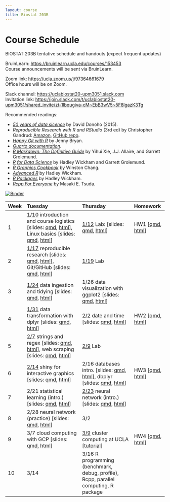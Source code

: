 ```yaml
---
layout: course
title: Biostat 203B
---
```


# Course Schedule

BIOSTAT 203B tentative schedule and handouts (expect frequent updates)

BruinLearn: <https://bruinlearn.ucla.edu/courses/153453>  
Course announcements will be sent via BruinLearn. 

Zoom link: <https://ucla.zoom.us/j/97364661679>  
Office hours will be on Zoom.  

Slack channel: <https://uclabiostat20-upm3051.slack.com>  
Invitation link: <https://join.slack.com/t/uclabiostat20-upm3051/shared_invite/zt-1lbqugiva-cM~EbB3wV5~5F8lgazK3Tg>

Recommended readings:  

* [_50 years of data sicence_](https://ucla-biostat-257.github.io/2022spring/readings/Donoho15FiftyYearsDataScience.pdf) by David Donoho (2015).  
* _Reproducible Research with R and RStudio_ (3rd ed) by Christopher Gandrud: [Amazon](https://www.amazon.com/Reproducible-Research-RStudio-Chapman-Hall-dp-0367144026/dp/0367144026/ref=dp_ob_title_bk), [GitHub repo](https://github.com/christophergandrud/Rep-Res-Book).  
* [_Happy Git with R_](http://happygitwithr.com) by Jenny Bryan.  
* [_Quarto documentation_](https://quarto.org/docs/guide/).  
* [_R Markdown: The Definitive Guide_](https://bookdown.org/yihui/rmarkdown/) by Yihui Xie, J.J. Allaire, and Garrett Grolemund.  
* [_R for Data Science_](http://r4ds.had.co.nz) by Hadley Wickham and Garrett Grolemund.  
* [_R Graphics Cookbook_](https://r-graphics.org) by Winston Chang.   
* [_Advanced R_](http://adv-r.had.co.nz) by Hadley Wickham.  
* [_R Packages_](http://r-pkgs.had.co.nz) by Hadley Wickham.  
* [_Rcpp For Everyone_](https://teuder.github.io/rcpp4everyone_en/) by Masaki E. Tsuda.  

[![Binder](https://mybinder.org/badge_logo.svg)](https://mybinder.org/v2/gh/ucla-biostat-203b/2023winter/master?urlpath=rstudio)

| Week | Tuesday | Thursday | Homework |
|:-----------|:------------|:------------|:------------|
| 1 | [1/10](https://ucla-biostat-203b.github.io/2023winter/biostat203bwinter2023/2023/01/10/week1-day1.html) introduction and course logistics \[slides: [qmd](https://raw.githubusercontent.com/ucla-biostat-203b/2023winter/master/slides/01-intro/intro.qmd), [html](../slides/01-intro/intro.html)\], Linux basics \[slides: [qmd](https://raw.githubusercontent.com/ucla-biostat-203b/2023winter/master/slides/02-linux/linux.qmd), [html](../slides/02-linux/linux.html)\] | [1/12](https://ucla-biostat-203b.github.io/2023winter/biostat203bwinter2023/2023/01/12/week1-day2.html) Lab: \[slides: [qmd](https://raw.githubusercontent.com/ucla-biostat-203b/2023winter/master/labs/lab01/lab01.qmd), [html](../labs/lab01/lab01.html)\] | HW1 \[[qmd](https://raw.githubusercontent.com/ucla-biostat-203b/2023winter/master/hw/hw1/hw1.qmd), [html](../hw/hw1/hw1.html)\] |    
| 2 | [1/17](https://ucla-biostat-203b.github.io/2023winter/biostat203bwinter2023/2023/01/17/week2-day1.html) reproducible research \[slides: [qmd](https://raw.githubusercontent.com/ucla-biostat-203b/2023winter/master/slides/03-repres/repres.qmd), [html](../slides/03-repres/repres.html)\], Git/GitHub \[slides: [qmd](https://raw.githubusercontent.com/ucla-biostat-203b/2023winter/master/slides/04-git/git.qmd), [html](../slides/04-git/git.html)\] | [1/19](https://ucla-biostat-203b.github.io/2023winter/biostat203bwinter2023/2023/01/19/week2-day2.html) Lab | |    
| 3 | [1/24](https://ucla-biostat-203b.github.io/2023winter/biostat203bwinter2023/2023/01/24/week3-day1.html) data ingestion and tidying \[slides: [qmd](https://raw.githubusercontent.com/ucla-biostat-203b/2023winter/master/slides/05-tidy/tidy.qmd), [html](../slides/05-tidy/tidy.html)\] | 1/26 data visualization with ggplot2 \[slides: [qmd](https://raw.githubusercontent.com/ucla-biostat-203b/2023winter/master/slides/06-vis/ggplot2.qmd), [html](../slides/06-vis/ggplot2.html)\] | |  
| 4 | [1/31](https://ucla-biostat-203b.github.io/2023winter/biostat203bwinter2023/2023/01/31/week4-day1.html) data transformation with dplyr \[slides: [qmd](https://raw.githubusercontent.com/ucla-biostat-203b/2023winter/master/slides/07-dplyr/dplyr.qmd), [html](../slides/07-dplyr/dplyr.html)\] | [2/2](https://ucla-biostat-203b.github.io/2023winter/biostat203bwinter2023/2023/02/02/week4-day2.html) date and time \[slides: [qmd](https://raw.githubusercontent.com/ucla-biostat-203b/2023winter/master/slides/08-datetime/datetime.qmd), [html](../slides/08-datetime/datetime.html)\] | HW2 \[[qmd](https://raw.githubusercontent.com/ucla-biostat-203b/2023winter/master/hw/hw2/hw2.qmd), [html](../hw/hw2/hw2.html)\] |     
| 5 | [2/7](https://ucla-biostat-203b.github.io/2023winter/biostat203bwinter2023/2023/02/07/week5-day1.html) strings and regex \[slides: [qmd](https://raw.githubusercontent.com/ucla-biostat-203b/2023winter/master/slides/09-strings/stringr.qmd), [html](../slides/09-strings/stringr.html)\], web scraping \[slides: [qmd](https://raw.githubusercontent.com/ucla-biostat-203b/2023winter/master/slides/10-scraping/scraping.qmd), [html](../slides/10-scraping/scraping.html)\] | [2/9](https://ucla-biostat-203b.github.io/2023winter/biostat203bwinter2023/2023/02/09/week5-day2.html) Lab | |  
| 6 | [2/14](https://ucla-biostat-203b.github.io/2023winter/biostat203bwinter2023/2023/02/14/week6-day1.html) shiny for interactive graphics \[slides: [qmd](https://raw.githubusercontent.com/ucla-biostat-203b/2023winter/master/slides/11-shiny/shiny.qmd), [html](../slides/11-shiny/shiny.html)\] | 2/16  databases intro. \[slides: [qmd](https://raw.githubusercontent.com/ucla-biostat-203b/2023winter/master/slides/12-dbplyr/dbintro.qmd), [html](../slides/12-dbplyr/dbintro.html)\], dbplyr \[slides: [qmd](https://raw.githubusercontent.com/ucla-biostat-203b/2023winter/master/slides/12-dbplyr/dbplyr.qmd), [html](../slides/12-dbplyr/dbplyr.html)\] | HW3 \[[qmd](https://raw.githubusercontent.com/ucla-biostat-203b/2023winter/master/hw/hw3/hw3.qmd), [html](../hw/hw3/hw3.html)\] |    
| 7 | 2/21 statistical learning (intro.) \[slides: [qmd](https://raw.githubusercontent.com/ucla-biostat-203b/2023winter/master/slides/14-statlearn/statlearn.qmd), [html](../slides/14-statlearn/statlearn.html)\] | [2/23](https://ucla-biostat-203b.github.io/2023winter/biostat203bwinter2023/2023/02/23/week7-day2.html) neural network (intro.) \[slides: [qmd](https://raw.githubusercontent.com/ucla-econ-425t/2023winter/master/slides/10-nn/nn.qmd), [html](https://ucla-econ-425t.github.io/2023winter/slides/10-nn/nn.html)\] | |   
| 8 | 2/28 neural network (practice) \[slides: [qmd](https://raw.githubusercontent.com/ucla-econ-425t/2023winter/master/slides/10-nn/nn_practice.qmd), [html](https://ucla-econ-425t.github.io/2023winter/slides/10-nn/nn_practice.html)\] | 3/2 | |    
| 9 | 3/7 cloud computing with GCP \[slides: [qmd](https://raw.githubusercontent.com/ucla-biostat-203b/2023winter/master/slides/13-gcp/gcp.qmd), [html](../slides/13-gcp/gcp.html)\] | [3/9](https://ucla-biostat-203b.github.io/2023winter/biostat203bwinter2023/2023/03/09/week9-day2.html) cluster computing at UCLA \[[tutorial](https://github.com/chris-german/Hoffman2Tutorials)\] | HW4 \[[qmd](https://raw.githubusercontent.com/ucla-biostat-203b/2023winter/master/hw/hw4/hw4.qmd), [html](../hw/hw4/hw4.html)\] |   
| 10 | 3/14  | 3/16 R programming (benchmark, debug, profile), Rcpp, parallel computing, R package | | 
